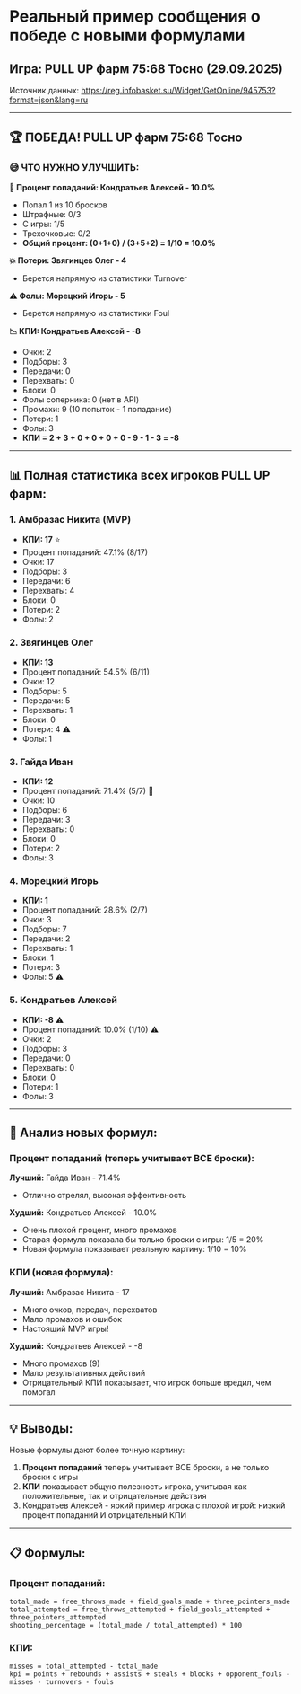 # Реальный пример сообщения о победе с новыми формулами

## Игра: PULL UP фарм 75:68 Тосно (29.09.2025)

Источник данных: https://reg.infobasket.su/Widget/GetOnline/945753?format=json&lang=ru

---

## 🏆 ПОБЕДА! PULL UP фарм 75:68 Тосно

### 😅 ЧТО НУЖНО УЛУЧШИТЬ:

**🎯 Процент попаданий: Кондратьев Алексей - 10.0%**
- Попал 1 из 10 бросков
- Штрафные: 0/3
- С игры: 1/5  
- Трехочковые: 0/2
- **Общий процент: (0+1+0) / (3+5+2) = 1/10 = 10.0%**

**💥 Потери: Звягинцев Олег - 4**
- Берется напрямую из статистики Turnover

**⚠️ Фолы: Морецкий Игорь - 5**
- Берется напрямую из статистики Foul

**📉 КПИ: Кондратьев Алексей - -8**
- Очки: 2
- Подборы: 3
- Передачи: 0
- Перехваты: 0
- Блоки: 0
- Фолы соперника: 0 (нет в API)
- Промахи: 9 (10 попыток - 1 попадание)
- Потери: 1
- Фолы: 3
- **КПИ = 2 + 3 + 0 + 0 + 0 + 0 - 9 - 1 - 3 = -8**

---

## 📊 Полная статистика всех игроков PULL UP фарм:

### 1. Амбразас Никита (MVP)
- **КПИ: 17** ⭐
- Процент попаданий: 47.1% (8/17)
- Очки: 17
- Подборы: 3
- Передачи: 6
- Перехваты: 4
- Блоки: 0
- Потери: 2
- Фолы: 2

### 2. Звягинцев Олег
- **КПИ: 13**
- Процент попаданий: 54.5% (6/11)
- Очки: 12
- Подборы: 5
- Передачи: 5
- Перехваты: 1
- Блоки: 0
- Потери: 4 ⚠️
- Фолы: 1

### 3. Гайда Иван
- **КПИ: 12**
- Процент попаданий: 71.4% (5/7) 🎯
- Очки: 10
- Подборы: 6
- Передачи: 3
- Перехваты: 0
- Блоки: 0
- Потери: 2
- Фолы: 3

### 4. Морецкий Игорь
- **КПИ: 1**
- Процент попаданий: 28.6% (2/7)
- Очки: 3
- Подборы: 7
- Передачи: 2
- Перехваты: 1
- Блоки: 1
- Потери: 3
- Фолы: 5 ⚠️

### 5. Кондратьев Алексей
- **КПИ: -8** ⚠️
- Процент попаданий: 10.0% (1/10) ⚠️
- Очки: 2
- Подборы: 3
- Передачи: 0
- Перехваты: 0
- Блоки: 0
- Потери: 1
- Фолы: 3

---

## 🎯 Анализ новых формул:

### Процент попаданий (теперь учитывает ВСЕ броски):

**Лучший:** Гайда Иван - 71.4%
- Отлично стрелял, высокая эффективность

**Худший:** Кондратьев Алексей - 10.0%
- Очень плохой процент, много промахов
- Старая формула показала бы только броски с игры: 1/5 = 20%
- Новая формула показывает реальную картину: 1/10 = 10%

### КПИ (новая формула):

**Лучший:** Амбразас Никита - 17
- Много очков, передач, перехватов
- Мало промахов и ошибок
- Настоящий MVP игры!

**Худший:** Кондратьев Алексей - -8
- Много промахов (9)
- Мало результативных действий
- Отрицательный КПИ показывает, что игрок больше вредил, чем помогал

---

## 💡 Выводы:

Новые формулы дают более точную картину:

1. **Процент попаданий** теперь учитывает ВСЕ броски, а не только броски с игры
2. **КПИ** показывает общую полезность игрока, учитывая как положительные, так и отрицательные действия
3. Кондратьев Алексей - яркий пример игрока с плохой игрой: низкий процент попаданий И отрицательный КПИ

---

## 📋 Формулы:

### Процент попаданий:
```
total_made = free_throws_made + field_goals_made + three_pointers_made
total_attempted = free_throws_attempted + field_goals_attempted + three_pointers_attempted
shooting_percentage = (total_made / total_attempted) * 100
```

### КПИ:
```
misses = total_attempted - total_made
kpi = points + rebounds + assists + steals + blocks + opponent_fouls - misses - turnovers - fouls
```
